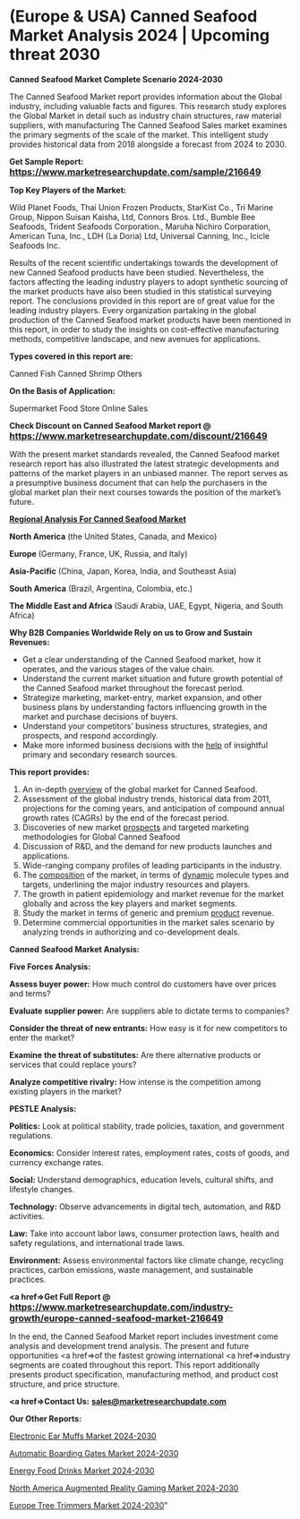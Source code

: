 # (Europe & USA) Canned Seafood Market Analysis 2024 | Upcoming threat 2030

<strong>Canned Seafood Market Complete Scenario 2024-2030</strong>

The Canned Seafood Market report provides information about the Global industry, including valuable facts and figures. This research study explores the Global Market in detail such as industry chain structures, raw material suppliers, with manufacturing The Canned Seafood Sales market examines the primary segments of the scale of the market. This intelligent study provides historical data from 2018 alongside a forecast from 2024 to 2030.

<strong>Get Sample Report: <a href=https://www.marketresearchupdate.com/sample/216649><font size=3 color=#0000ff>https://www.marketresearchupdate.com/sample/216649</font></a></strong>

<strong>Top Key Players of the Market:</strong>

Wild Planet Foods, Thai Union Frozen Products, StarKist Co., Tri Marine Group, Nippon Suisan Kaisha, Ltd, Connors Bros. Ltd., Bumble Bee Seafoods, Trident Seafoods Corporation., Maruha Nichiro Corporation, American Tuna, Inc., LDH (La Doria) Ltd, Universal Canning, Inc., Icicle Seafoods Inc.

Results of the recent scientific undertakings towards the development of new Canned Seafood products have been studied. Nevertheless, the factors affecting the leading industry players to adopt synthetic sourcing of the market products have also been studied in this statistical surveying report. The conclusions provided in this report are of great value for the leading industry players. Every organization partaking in the global production of the Canned Seafood market products have been mentioned in this report, in order to study the insights on cost-effective manufacturing methods, competitive landscape, and new avenues for applications.

<strong>Types covered in this report are: </strong>

Canned Fish
Canned Shrimp
Others

<strong>On the Basis of Application:</strong>

Supermarket
Food Store
Online Sales

<strong>Check Discount on Canned Seafood Market report @ <a href=https://www.marketresearchupdate.com/discount/216649><font size=3 color=#0000ff>https://www.marketresearchupdate.com/discount/216649</font></a></strong>

With the present market standards revealed, the Canned Seafood market research report has also illustrated the latest strategic developments and patterns of the market players in an unbiased manner. The report serves as a presumptive business document that can help the purchasers in the global market plan their next courses towards the position of the market’s future.

<strong><u><b>Regional Analysis For Canned Seafood Market</b></u></strong>

<strong><b>North America</b></strong> (the United States, Canada, and Mexico)

<strong><b>Europe </b></strong>(Germany, France, UK, Russia, and Italy)

<strong><b>Asia-Pacific</b></strong> (China, Japan, Korea, India, and Southeast Asia)

<strong><b>South America</b></strong> (Brazil, Argentina, Colombia, etc.)

<strong><b>The Middle East and Africa</b></strong> (Saudi Arabia, UAE, Egypt, Nigeria, and South Africa)

<strong>Why B2B Companies Worldwide Rely on us to Grow and Sustain Revenues:</strong>
<ul>
  <li>Get a clear understanding of the Canned Seafood market, how it operates, and the various stages of the value chain.</li>
  <li>Understand the current market situation and future growth potential of the Canned Seafood market throughout the forecast period.</li>
  <li>Strategize marketing, market-entry, market expansion, and other business plans by understanding factors influencing growth in the market and purchase decisions of buyers.</li>
  <li>Understand your competitors’ business structures, strategies, and prospects, and respond accordingly.</li>
  <li>Make more informed business decisions with the <a href=ASDF991299>help</a> of insightful primary and secondary research sources.</li>
</ul>
<strong>This report provides:</strong>
<ol>
  <li>An in-depth <a href=>overview</a> of the global market for Canned Seafood.</li>
  <li>Assessment of the global industry trends, historical data from 2011, projections for the coming years, and anticipation of compound annual growth rates (CAGRs) by the end of the forecast period.</li>
  <li>Discoveries of new market <a href=>prospects</a> and targeted marketing methodologies for Global Canned Seafood</li>
  <li>Discussion of R&amp;D, and the demand for new products launches and applications.</li>
  <li>Wide-ranging company profiles of leading participants in the industry.</li>
  <li>The <a href=ASDF881288>composition</a> of the market, in terms of <a href=>dynamic</a> molecule types and targets, underlining the major industry resources and players.</li>
  <li>The growth in patient epidemiology and market revenue for the market globally and across the key players and market segments.</li>
  <li>Study the market in terms of generic and premium <a href=>product</a> revenue.</li>
  <li>Determine commercial opportunities in the market sales scenario by analyzing trends in authorizing and co-development deals.</li>
</ol>

<strong>Canned Seafood Market Analysis:</strong>

<strong>Five Forces Analysis:</strong>

<strong>Assess buyer power:</strong> How much control do customers have over prices and terms?

<strong>Evaluate supplier power:</strong> Are suppliers able to dictate terms to companies?

<strong>Consider the threat of new entrants:</strong> How easy is it for new competitors to enter the market?

<strong>Examine the threat of substitutes:</strong> Are there alternative products or services that could replace yours?

<strong>Analyze competitive rivalry:</strong> How intense is the competition among existing players in the market?

<strong>PESTLE Analysis:</strong>

<strong>Politics:</strong> Look at political stability, trade policies, taxation, and government regulations.

<strong>Economics:</strong> Consider interest rates, employment rates, costs of goods, and currency exchange rates.

<strong>Social:</strong> Understand demographics, education levels, cultural shifts, and lifestyle changes.

<strong>Technology:</strong> Observe advancements in digital tech, automation, and R&D activities.

<strong>Law:</strong> Take into account labor laws, consumer protection laws, health and safety regulations, and international trade laws.

<strong>Environment:</strong> Assess environmental factors like climate change, recycling practices, carbon emissions, waste management, and sustainable practices.

<strong><a href=>Get Full Report</a> @ <a href=https://www.marketresearchupdate.com/industry-growth/europe-canned-seafood-market-216649><font size=3 color=#0000ff>https://www.marketresearchupdate.com/industry-growth/europe-canned-seafood-market-216649</font></a></strong>

In the end, the Canned Seafood Market report includes investment come analysis and development trend analysis. The present and future opportunities <a href=>of</a> the fastest growing international <a href=>industry</a> segments are coated throughout this report. This report additionally presents product specification, manufacturing method, and product cost structure, and price structure.

<strong><a href=><strong>Contact Us:</strong></a></strong>
<strong>sales@marketresearchupdate.com</strong>

<strong>Our Other Reports:</strong>

<a href=https://www.linkedin.com/pulse/electronic-ear-muffs-market-2023-latest-trending>Electronic Ear Muffs Market 2024-2030</a>

<a href=https://www.linkedin.com/pulse/automatic-boarding-gates-market-sizing-up-anticipating>Automatic Boarding Gates Market 2024-2030</a>

<a href=https://www.linkedin.com/pulse/energy-food-drinks-market-research-report-reveals>Energy Food Drinks Market 2024-2030</a>

<a href=https://www.linkedin.com/pulse/north-america-augmented-reality-gaming-market-xgf4f/>North America Augmented Reality Gaming Market 2024-2030</a>

<a href=https://www.linkedin.com/pulse/europe-tree-trimmers-market-research-report-2023--ez74c/>Europe Tree Trimmers Market 2024-2030</a>"
